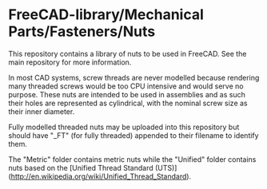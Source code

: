 FreeCAD-library/Mechanical Parts/Fasteners/Nuts
===============================================

This repository contains a library of nuts to be used in FreeCAD. See the main repository for more information.

In most CAD systems, screw threads are never modelled because rendering many threaded screws would be too CPU intensive and would serve no purpose. These nuts are intended to be used in assemblies and as such their holes are represented as cylindrical, with the nominal screw size as their inner diameter.

Fully modelled threaded nuts may be uploaded into this repository but should have "_FT" (for fully threaded) appended to their filename to identify them.

The "Metric" folder contains metric nuts while the "Unified" folder contains nuts based on the [Unified Thread Standard (UTS)] (http://en.wikipedia.org/wiki/Unified_Thread_Standard).

